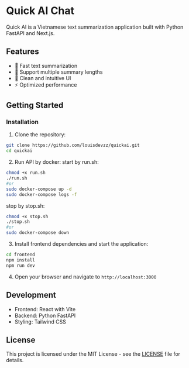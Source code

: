 # Quick AI Chat

Quick AI is a Vietnamese text summarization application built with Python FastAPI and Next.js.

## Features

- 🚀 Fast text summarization
- 📄 Support multiple summary lengths
- 🎨 Clean and intuitive UI
- ⚡ Optimized performance

## Getting Started

### Installation

1. Clone the repository:
```bash
git clone https://github.com/louisdevzz/quickai.git
cd quickai
```
2. Run API by docker:
start by run.sh:
```bash
chmod +x run.sh
./run.sh
#or
sudo docker-compose up -d 
sudo docker-compose logs -f
```
stop by stop.sh:
```bash
chmod +x stop.sh
./stop.sh
#or
sudo docker-compose down
```
3. Install frontend dependencies and start the application:
```bash
cd frontend
npm install
npm run dev
```
4. Open your browser and navigate to `http://localhost:3000`

## Development

- Frontend: React with Vite
- Backend: Python FastAPI
- Styling: Tailwind CSS

## License

This project is licensed under the MIT License - see the [LICENSE](LICENSE) file for details.
